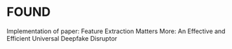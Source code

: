 # FOUND
Implementation of paper: Feature Extraction Matters More: An Effective and Efficient Universal Deepfake Disruptor
